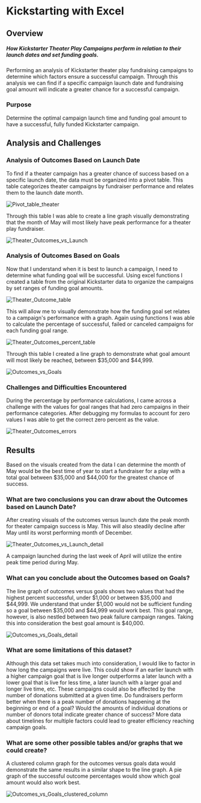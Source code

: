 # Kickstarting with Excel
 
## Overview
##### How Kickstarter Theater Play Campaigns perform in relation to their launch dates and set funding goals.
  Performing an analysis of Kickstarter theater play fundraising campaigns to determine which factors ensure a successful campaign. Through this analysis we can find if a specific campaign launch date and fundraising goal amount will indicate a greater chance for a successful campaign.
 ### Purpose
  Determine the optimal campaign launch time and funding goal amount to have a successful, fully funded Kickstarter campaign.
## Analysis and Challenges
### Analysis of Outcomes Based on Launch Date

  To find if a theater campaign has a greater chance of success based on a specific launch date, the data must be organized into a pivot table. This table categorizes theater campaigns by fundraiser performance and relates them to the launch date month.
	
  ![Pivot_table_theater](https://user-images.githubusercontent.com/99298165/160296540-c4bba926-687c-42a3-aa35-2f27b505a2a5.png)
  
  Through this table I was able to create a line graph visually demonstrating that the month of May will most likely have peak performance for a theater play fundraiser.

  ![Theater_Outcomes_vs_Launch](https://user-images.githubusercontent.com/99298165/160296561-5780856b-c6f7-44e8-bb1a-679732a555cd.png)
  
### Analysis of Outcomes Based on Goals

  Now that I understand when it is best to launch a campaign, I need to determine what funding goal will be successful. Using excel functions I created a table from the original Kickstarter data to organize the campaigns by set ranges of funding goal amounts.
	
![Theater_Outcome_table](https://user-images.githubusercontent.com/99298165/160296790-19ac7709-1339-4010-9dad-897f63ee6c55.png) 

  This will allow me to visually demonstrate how the funding goal set relates to a campaign's performance with a graph. Again using functions I was able to calculate the percentage of successful, failed or canceled campaigns for each funding goal range.
  
![Theater_Outcomes_percent_table](https://user-images.githubusercontent.com/99298165/160296810-df88fada-b9fa-4ca4-a912-240bcccd6c4b.png)

  Through this table I created a line graph to demonstrate what goal amount will most likely be reached, between $35,000 and $44,999.
  
![Outcomes_vs_Goals](https://user-images.githubusercontent.com/99298165/160296829-0726a2dd-a613-46ad-a95c-74136682f8b6.png)

### Challenges and Difficulties Encountered
  During the percentage by performance calculations, I came across a challenge with the values for goal ranges that had zero campaigns in their performance categories. After debugging my formulas to account for zero values I was able to get the correct zero percent as the value.
	
![Theater_Outcomes_errors](https://user-images.githubusercontent.com/99298165/160296942-89ff8ec1-128b-40db-8b57-803689e8578d.png)

 ## Results
  Based on the visuals created from the data I can determine the month of May would be the best time of year to start a fundraiser for a play with a total goal between $35,000 and $44,000 for the greatest chance of success.
  
### What are two conclusions you can draw about the Outcomes based on Launch Date?
  After creating visuals of the outcomes versus launch date the peak month for theater campaign success is May. This will also steadily decline after May until its worst performing month of December.
  
![Theater_Outcomes_vs_Launch_detail](https://user-images.githubusercontent.com/99298165/160300009-9d7b9068-e01f-48db-8bd1-127f5a8832ca.png)

  A campaign launched during the last week of April will utilize the entire peak time period during May.
  
### What can you conclude about the Outcomes based on Goals?
  The line graph of outcomes versus goals shows two values that had the highest percent successful, under $1,000 or between $35,000 and $44,999. We understand that under $1,000 would not be sufficient funding so a goal between $35,000 and $44,999 would work best. This goal range, however, is also nestled between two peak failure campaign ranges. Taking this into consideration the best goal amount is $40,000.
 
 ![Outcomes_vs_Goals_detail](https://user-images.githubusercontent.com/99298165/160297302-ed4a2ef2-cc5d-4a3c-a0cf-3ec5bbc5bc91.png)
  
### What are some limitations of this dataset?
  Although this data set takes much into consideration, I would like to factor in how long the campaigns were live. This could show if an earlier launch with a higher campaign goal that is live longer outperforms a later launch with a lower goal that is live for less time, a later launch with a larger goal and longer live time, etc. These campaigns could also be affected by the number of donations submitted at a given time. Do fundraisers perform better when there is a peak number of donations happening at the beginning or end of a goal? Would the amounts of individual donations or number of donors total indicate greater chance of success? More data about timelines for multiple factors could lead to greater efficiency reaching campaign goals.
  
### What are some other possible tables and/or graphs that we could create?
  A clustered column graph for the outcomes versus goals data would demonstrate the same results in a similar shape to the line graph. A pie graph of the successful outcome percentages would show which goal amount would also work best.

![Outcomes_vs_Goals_clustered_column](https://user-images.githubusercontent.com/99298165/160297660-08f505a6-ec14-47bc-a09a-32df11e9278e.png)
